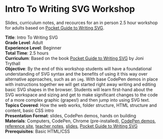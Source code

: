 # Intro To Writing SVG Workshop 

Slides, curriculum notes, and recources for an in person 2.5 hour workshop for adults based on [Pocket Guide to Writing SVG](http://svgpocketguide.com/book/).

**Title**: Intro To Writing SVG<br>
**Grade Level**: Adult<br>
**Experience Level**: Beginner<br>
**Total Time**: 2.5 hours<br>
**Curriculum**: Based on the book [Pocket Guide to Writing SVG](http://svgpocketguide.com/book/) by Joni Trythall<br>
**Objective**: By the end of this workshop students will have a foundational understanding of SVG syntax and the benefits of using it this way over alternative approaches, such as an `img`. With base CodePen demos in place with instructions together we will get started right away writing and editing basic SVG shapes in the browser. Students will learn first-hand about the SVG workspace and sizing and get to make significant changes to the code of a more complex graphic (grapes!) and then jump into using SVG text.<br>
**Topics Covered**: How the web works, folder structure, HTML structure and content, basic CSS intro<br>
**Presentation Format**: slides, CodePen demos, hands on building<br>
**Materials**: Computers, CodePen, Chrome (pre-installed), [CodePen demos](http://codepen.io/collection/DVYpJK/), [reference site](http://jonitrythall.github.io/svgintro/), [teacher notes](#), [slides](https://docs.google.com/presentation/d/1PZZnf0Z9uViwX8ma4gnbT8BGybIiAygLf_LOkdhclAY/edit?usp=sharing), [Pocket Guide to Writing SVG](http://svgpocketguide.com/book/)<br>
**Prerequisites**: Basic HTML/CSS 
